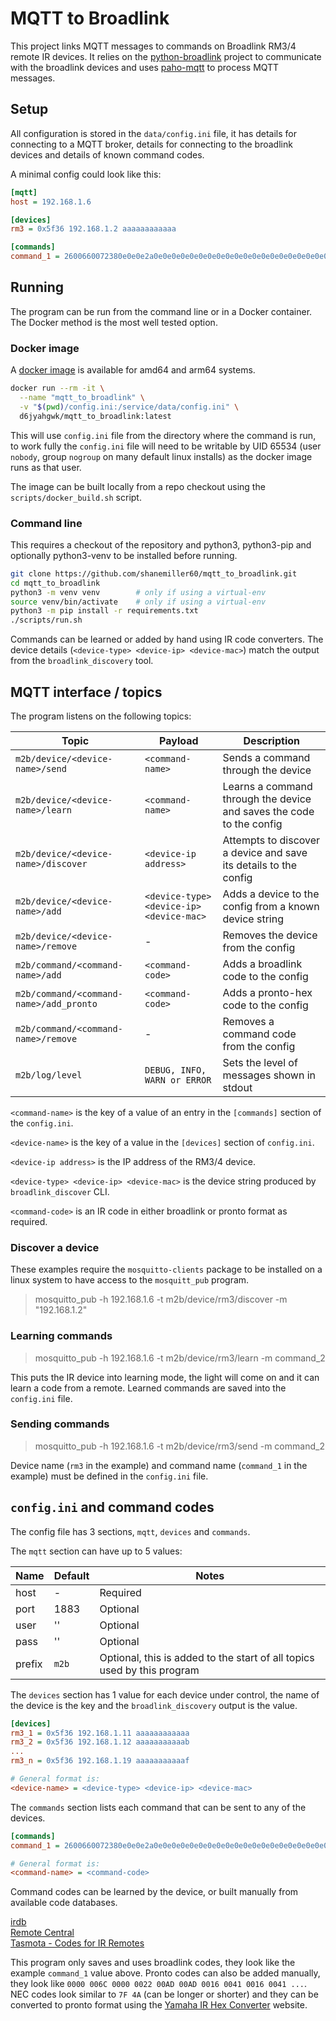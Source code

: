 # MQTT to Broadlink

This project links MQTT messages to commands on Broadlink RM3/4 remote IR
devices. It relies on the [python-broadlink](https://github.com/mjg59/python-broadlink)
project to communicate with the broadlink devices and uses
[paho-mqtt](https://pypi.org/project/paho-mqtt/) to process MQTT messages.

## Setup

All configuration is stored in the `data/config.ini` file, it has details for
connecting to a MQTT broker, details for connecting to the broadlink devices
and details of known command codes.

A minimal config could look like this:

```ini
[mqtt]
host = 192.168.1.6

[devices]
rm3 = 0x5f36 192.168.1.2 aaaaaaaaaaaa

[commands]
command_1 = 2600660072380e0e0e2a0e0e0e0e0e0e0e0e0e0e0e0e0e0e0e0e0e0e0e0e0e0e0e2a0e0e0e0e0e0e0e0e0e0e0e0e0e0e0e0e0e0e0e2a0e0e0e0e0e0e0e0e0e0e0e0e0e0e0e0e0e2a0e2a0e2a0e2a0e2a0e2a0e0e0e0e0e2a0e2a0e2a0e2a0e2a0e2a0e0e0e2a0e00097b0d05
```

## Running

The program can be run from the command line or in a Docker container. The
Docker method is the most well tested option.

### Docker image

A [docker image](https://hub.docker.com/r/d6jyahgwk/mqtt_to_broadlink)
is available for amd64 and arm64 systems.

```bash
docker run --rm -it \
  --name "mqtt_to_broadlink" \
  -v "$(pwd)/config.ini:/service/data/config.ini" \
  d6jyahgwk/mqtt_to_broadlink:latest
```

This will use `config.ini` file from the directory where the command is run, to
work fully the `config.ini` file will need to be writable by UID 65534
(user `nobody`, group `nogroup` on many default linux installs) as the docker
image runs as that user.

The image can be built locally from a repo checkout using the
`scripts/docker_build.sh` script.

### Command line

This requires a checkout of the repository and python3, python3-pip and
optionally python3-venv to be installed before running.

```bash
git clone https://github.com/shanemiller60/mqtt_to_broadlink.git
cd mqtt_to_broadlink
python3 -m venv venv        # only if using a virtual-env
source venv/bin/activate    # only if using a virtual-env
python3 -m pip install -r requirements.txt
./scripts/run.sh
```

Commands can be learned or added by hand using IR code converters. The device
details (`<device-type> <device-ip> <device-mac>`) match the output from the
`broadlink_discovery` tool.

## MQTT interface / topics

The program listens on the following topics:

| Topic | Payload | Description |
| --- | --- | --- |
| `m2b/device/<device-name>/send` | `<command-name>` | Sends a command through the device |
| `m2b/device/<device-name>/learn` | `<command-name>` | Learns a command through the device and saves the code to the config |
| `m2b/device/<device-name>/discover` | `<device-ip address>` | Attempts to discover a device and save its details to the config |
| `m2b/device/<device-name>/add` | `<device-type> <device-ip> <device-mac>` | Adds a device to the config from a known device string |
| `m2b/device/<device-name>/remove` | - | Removes the device from the config |
| `m2b/command/<command-name>/add` | `<command-code>` | Adds a broadlink code to the config |
| `m2b/command/<command-name>/add_pronto` | `<command-code>` | Adds a pronto-hex code to the config |
| `m2b/command/<command-name>/remove` | - | Removes a command code from the config |
| `m2b/log/level` | `DEBUG, INFO, WARN or ERROR` | Sets the level of messages shown in stdout |

`<command-name>` is the key of a value of an entry in the `[commands]` section of
the `config.ini`. 

`<device-name>` is the key of a value in the `[devices]` section of
`config.ini`.

`<device-ip address>` is the IP address of the RM3/4 device.

`<device-type> <device-ip> <device-mac>` is the device string produced by `broadlink_discover` CLI.

`<command-code>` is an IR code in either broadlink or pronto format as required.

### Discover a device

These examples require the `mosquitto-clients` package to be installed on a
linux system to have access to the `mosquitt_pub` program.

> mosquitto_pub -h 192.168.1.6 -t m2b/device/rm3/discover -m "192.168.1.2"

### Learning commands

> mosquitto_pub -h 192.168.1.6 -t m2b/device/rm3/learn -m command_2

This puts the IR device into learning mode, the light will come on and it
can learn a code from a remote. Learned commands are saved into the
`config.ini` file.

### Sending commands

> mosquitto_pub -h 192.168.1.6 -t m2b/device/rm3/send -m command_2

Device name (`rm3` in the example) and command name (`command_1` in the
example) must be defined in the `config.ini` file.

## `config.ini` and command codes

The config file has 3 sections, `mqtt`, `devices` and `commands`.

The `mqtt` section can have up to 5 values:

| Name | Default | Notes |
| --- | --- | --- |
| host | - | Required |
| port | 1883 | Optional |
| user | '' | Optional |
| pass | '' | Optional |
| prefix | `m2b` | Optional, this is added to the start of all topics used by this program |

The `devices` section has 1 value for each device under control, the name of
the device is the key and the `broadlink_discovery` output is the value.

```ini
[devices]
rm3_1 = 0x5f36 192.168.1.11 aaaaaaaaaaaa
rm3_2 = 0x5f36 192.168.1.12 aaaaaaaaaaab
...
rm3_n = 0x5f36 192.168.1.19 aaaaaaaaaaaf

# General format is:
<device-name> = <device-type> <device-ip> <device-mac>
```

The `commands` section lists each command that can be sent to any of the
devices.

```ini
[commands]
command_1 = 2600660072380e0e0e2a0e0e0e0e0e0e0e0e0e0e0e0e0e0e0e0e0e0e0e0e0e0e0e2a0e0e0e0e0e0e0e0e0e0e0e0e0e0e0e0e0e0e0e2a0e0e0e0e0e0e0e0e0e0e0e0e0e0e0e0e0e2a0e2a0e2a0e2a0e2a0e2a0e0e0e0e0e2a0e2a0e2a0e2a0e2a0e2a0e0e0e2a0e00097b0d05

# General format is:
<command-name> = <command-code>
```

Command codes can be learned by the device, or built manually from available
code databases. 

[irdb](http://irdb.tk/find/) \
[Remote Central](http://www.remotecentral.com/index.html) \
[Tasmota - Codes for IR Remotes](https://tasmota.github.io/docs/Codes-for-IR-Remotes/)

This program only saves and uses broadlink codes, they look like the example
`command_1` value above. Pronto codes can also be added manually, they look
like `0000 006C 0000 0022 00AD 00AD 0016 0041 0016 0041 ...`. NEC codes
look similar to `7F 4A` (can be longer or shorter) and they can be converted
to pronto format using the
[Yamaha IR Hex Converter](https://www.yamaha.com/ypab/irhex_converter.asp)
website.
